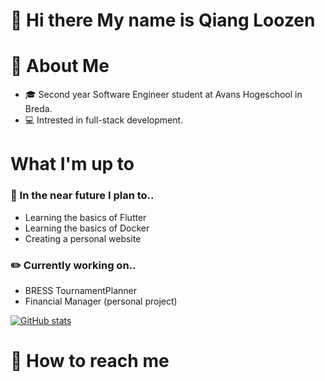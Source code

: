 # 👋  Hi there My name is Qiang Loozen

# :book: About Me
* :mortar_board: Second year Software Engineer student at Avans Hogeschool in Breda.
* :computer: Intrested in full-stack development.

# What I'm up to

### :dart: In the near future I plan to..
* Learning the basics of Flutter
* Learning the basics of Docker
* Creating a personal website

### :pencil2: Currently working on..
* BRESS TournamentPlanner
* Financial Manager (personal project)

[![GitHub stats](https://github-readme-stats.vercel.app/api?username=qloozen)](https://github.com/qloozen/github-readme-stats)

# :speech_balloon: How to reach me
[1]: https://www.linkedin.com/in/qiangloozen/

